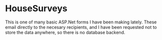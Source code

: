 # HouseSurveys
This is one of many basic ASP.Net forms I have been making lately. These email directly to the necesary recipients, and I have been requested not to store the data anywhere, so there is no database backend.
